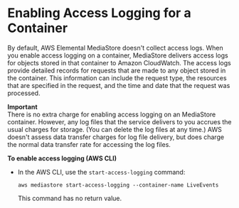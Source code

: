 # Enabling Access Logging for a Container<a name="monitoring-cloudwatch-logs-enable"></a>

By default, AWS Elemental MediaStore doesn't collect access logs\. When you enable access logging on a container, MediaStore delivers access logs for objects stored in that container to Amazon CloudWatch\. The access logs provide detailed records for requests that are made to any object stored in the container\. This information can include the request type, the resources that are specified in the request, and the time and date that the request was processed\. 

**Important**  
There is no extra charge for enabling access logging on an MediaStore container\. However, any log files that the service delivers to you accrues the usual charges for storage\. \(You can delete the log files at any time\.\) AWS doesn't assess data transfer charges for log file delivery, but does charge the normal data transfer rate for accessing the log files\.

**To enable access logging \(AWS CLI\)**
+ In the AWS CLI, use the `start-access-logging` command:

  ```
  aws mediastore start-access-logging --container-name LiveEvents
  ```

  This command has no return value\.